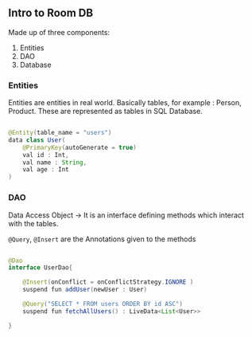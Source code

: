 ## Intro to Room DB

Made up of three components:

1. Entities
2. DAO
3. Database

### Entities
Entities are entities in real world. Basically tables, for example : Person, Product. These are represented as tables in SQL Database.

```java

@Entity(table_name = "users")
data class User(
	@PrimaryKey(autoGenerate = true)
	val id : Int,
	val name : String, 
	val age : Int
)

```

### DAO
Data Access Object -> It is an interface defining methods which interact with the tables.

`@Query`, `@Insert` are the Annotations given to the methods 

```java

@Dao
interface UserDao{

	@Insert(onConflict = onConflictStrategy.IGNORE )
	suspend fun addUser(newUser : User)

	@Query("SELECT * FROM users ORDER BY id ASC")
	suspend fun fetchAllUsers() : LiveData<List<User>>

}


```